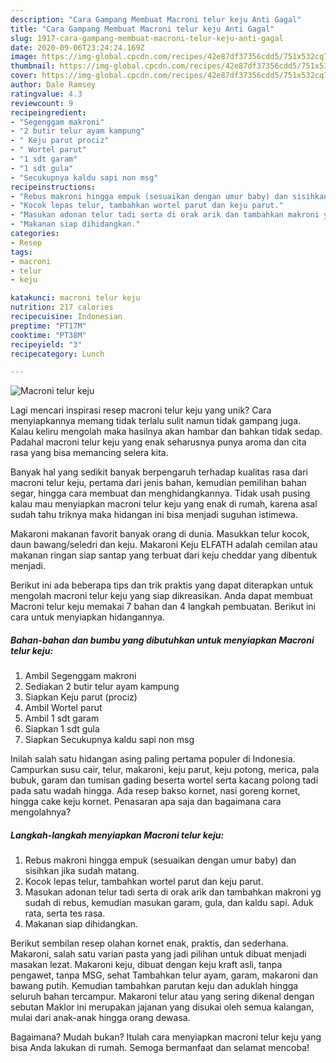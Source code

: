 ```yaml
---
description: "Cara Gampang Membuat Macroni telur keju Anti Gagal"
title: "Cara Gampang Membuat Macroni telur keju Anti Gagal"
slug: 1917-cara-gampang-membuat-macroni-telur-keju-anti-gagal
date: 2020-09-06T23:24:24.169Z
image: https://img-global.cpcdn.com/recipes/42e87df37356cdd5/751x532cq70/macroni-telur-keju-foto-resep-utama.jpg
thumbnail: https://img-global.cpcdn.com/recipes/42e87df37356cdd5/751x532cq70/macroni-telur-keju-foto-resep-utama.jpg
cover: https://img-global.cpcdn.com/recipes/42e87df37356cdd5/751x532cq70/macroni-telur-keju-foto-resep-utama.jpg
author: Dale Ramsey
ratingvalue: 4.3
reviewcount: 9
recipeingredient:
- "Segenggam makroni"
- "2 butir telur ayam kampung"
- " Keju parut prociz"
- " Wortel parut"
- "1 sdt garam"
- "1 sdt gula"
- "Secukupnya kaldu sapi non msg"
recipeinstructions:
- "Rebus makroni hingga empuk (sesuaikan dengan umur baby) dan sisihkan jika sudah matang."
- "Kocok lepas telur, tambahkan wortel parut dan keju parut."
- "Masukan adonan telur tadi serta di orak arik dan tambahkan makroni yg sudah di rebus, kemudian masukan garam, gula, dan kaldu sapi. Aduk rata, serta tes rasa."
- "Makanan siap dihidangkan."
categories:
- Resep
tags:
- macroni
- telur
- keju

katakunci: macroni telur keju 
nutrition: 217 calories
recipecuisine: Indonesian
preptime: "PT17M"
cooktime: "PT38M"
recipeyield: "3"
recipecategory: Lunch

---
```



![Macroni telur keju](https://img-global.cpcdn.com/recipes/42e87df37356cdd5/751x532cq70/macroni-telur-keju-foto-resep-utama.jpg)

Lagi mencari inspirasi resep macroni telur keju yang unik? Cara menyiapkannya memang tidak terlalu sulit namun tidak gampang juga. Kalau keliru mengolah maka hasilnya akan hambar dan bahkan tidak sedap. Padahal macroni telur keju yang enak seharusnya punya aroma dan cita rasa yang bisa memancing selera kita.

Banyak hal yang sedikit banyak berpengaruh terhadap kualitas rasa dari macroni telur keju, pertama dari jenis bahan, kemudian pemilihan bahan segar, hingga cara membuat dan menghidangkannya. Tidak usah pusing kalau mau menyiapkan macroni telur keju yang enak di rumah, karena asal sudah tahu triknya maka hidangan ini bisa menjadi suguhan istimewa.

Makaroni makanan favorit banyak orang di dunia. Masukkan telur kocok, daun bawang/seledri dan keju. Makaroni Keju ELFATH adalah cemilan atau makanan ringan siap santap yang terbuat dari keju cheddar yang dibentuk menjadi.


Berikut ini ada beberapa tips dan trik praktis yang dapat diterapkan untuk mengolah macroni telur keju yang siap dikreasikan. Anda dapat membuat Macroni telur keju memakai 7 bahan dan 4 langkah pembuatan. Berikut ini cara untuk menyiapkan hidangannya.

<!--inarticleads1-->

##### Bahan-bahan dan bumbu yang dibutuhkan untuk menyiapkan Macroni telur keju:

1. Ambil Segenggam makroni
1. Sediakan 2 butir telur ayam kampung
1. Siapkan  Keju parut (prociz)
1. Ambil  Wortel parut
1. Ambil 1 sdt garam
1. Siapkan 1 sdt gula
1. Siapkan Secukupnya kaldu sapi non msg


Inilah salah satu hidangan asing paling pertama populer di Indonesia. Campurkan susu cair, telur, makaroni, keju parut, keju potong, merica, pala bubuk, garam dan tumisan gading beserta wortel serta kacang polong tadi pada satu wadah hingga. Ada resep bakso kornet, nasi goreng kornet, hingga cake keju kornet. Penasaran apa saja dan bagaimana cara mengolahnya? 

<!--inarticleads2-->

##### Langkah-langkah menyiapkan Macroni telur keju:

1. Rebus makroni hingga empuk (sesuaikan dengan umur baby) dan sisihkan jika sudah matang.
1. Kocok lepas telur, tambahkan wortel parut dan keju parut.
1. Masukan adonan telur tadi serta di orak arik dan tambahkan makroni yg sudah di rebus, kemudian masukan garam, gula, dan kaldu sapi. Aduk rata, serta tes rasa.
1. Makanan siap dihidangkan.


Berikut sembilan resep olahan kornet enak, praktis, dan sederhana. Makaroni, salah satu varian pasta yang jadi pilihan untuk dibuat menjadi masakan lezat. Makaroni keju, dibuat dengan keju kraft asli, tanpa pengawet, tanpa MSG, sehat Tambahkan telur ayam, garam, makaroni dan bawang putih. Kemudian tambahkan parutan keju dan aduklah hingga seluruh bahan tercampur. Makaroni telur atau yang sering dikenal dengan sebutan Maklor ini merupakan jajanan yang disukai oleh semua kalangan, mulai dari anak-anak hingga orang dewasa. 

Bagaimana? Mudah bukan? Itulah cara menyiapkan macroni telur keju yang bisa Anda lakukan di rumah. Semoga bermanfaat dan selamat mencoba!
